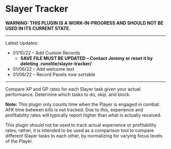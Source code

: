 # Slayer Tracker

**WARNING: THIS PLUGIN IS A WORK-IN-PROGRESS AND SHOULD NOT BE USED IN ITS CURRENT STATE.**

---
Latest Updates:
* 01/10/22 – Add Custom Records
    * **SAVE FILE MUST BE UPDATED – Contact Jeremy or reset it by deleting .runelite/slayer-tracker/**
* 01/06/22 – Add welcome text
* 01/06/22 – Record Panels now sortable
---
Compare XP and GP rates for each Slayer task given your actual performance. Determine which tasks to do, skip, and block.

**Note:** This plugin only counts time when the Player is engaged in combat. AFK time between kills is not tracked. Due to this, experience and profitability rates will typically report higher than what is actually received.

This plugin should not be used to track actual experience or profitability rates; rather, it is intended to be used as a comparison tool to compare different Slayer tasks to each other, by normalizing for varying focus levels of the Player.